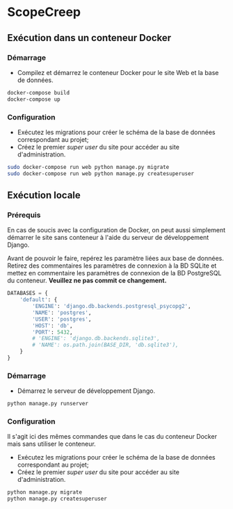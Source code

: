 # ScopeCreep

## Exécution dans un conteneur Docker

### Démarrage

- Compilez et démarrez le conteneur Docker pour le site Web et la base de données.

```bash
docker-compose build
docker-compose up
```

### Configuration

- Exécutez les migrations pour créer le schéma de la base de données correspondant au projet;
- Créez le premier _super user_ du site pour accéder au site d'administration.

```bash
sudo docker-compose run web python manage.py migrate
sudo docker-compose run web python manage.py createsuperuser
```

## Exécution locale

### Prérequis

En cas de soucis avec la configuration de Docker, on peut aussi simplement démarrer le site sans conteneur à l'aide du serveur de développement Django.

Avant de pouvoir le faire, repérez les paramètre liées aux base de données. Retirez des commentaires les paramètres de connexion à la BD SQLite et mettez en commentaire les paramètres de connexion de la BD PostgreSQL du conteneur. **Veuillez ne pas commit ce changement.**

```python
DATABASES = {
    'default': {
        'ENGINE': 'django.db.backends.postgresql_psycopg2',
        'NAME': 'postgres',
        'USER': 'postgres',
        'HOST': 'db',
        'PORT': 5432,
        # 'ENGINE': 'django.db.backends.sqlite3',
        # 'NAME': os.path.join(BASE_DIR, 'db.sqlite3'),
    }
}
```

### Démarrage

- Démarrez le serveur de développement Django.

```bash
python manage.py runserver
```

### Configuration

Il s'agit ici des mêmes commandes que dans le cas du conteneur Docker mais sans utiliser le conteneur.

- Exécutez les migrations pour créer le schéma de la base de données correspondant au projet;
- Créez le premier _super user_ du site pour accéder au site d'administration.

```bash
python manage.py migrate
python manage.py createsuperuser
```
